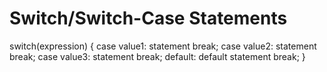 # Switch/Switch-Case Statements
switch(expression) {
 case value1:
     statement
 break;
 case value2:
     statement
 break;
 case value3:
     statement
 break;
 default:
     default statement
 break;
}
